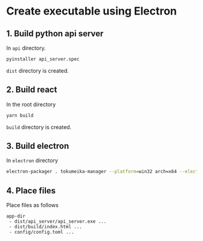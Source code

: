 # Create executable using Electron

## 1. Build python api server
In `api` directory.
```sh
pyinstaller api_server.spec
```
`dist` directory is created.

## 2. Build react
In the root directory
```sh
yarn build
```
`build` directory is created.

## 3. Build electron
In `electron` directory
```sh
electron-packager . tokumeika-manager --platform=win32 arch=x64 --electron-version=v9.1.1 --overwrite
```

## 4. Place files
Place files as follows
```
app-dir
 - dist/api_server/api_server.exe ...
 - dist/build/index.html ...
 - config/config.toml ...
```